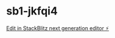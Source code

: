 # sb1-jkfqi4

[Edit in StackBlitz next generation editor ⚡️](https://stackblitz.com/~/github.com/MyNameIsShekhar/sb1-jkfqi4)